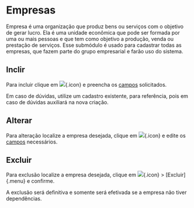 # Empresas

Empresa é uma organização que produz bens ou serviços com o objetivo de gerar lucro. Ela é uma unidade econômica que pode ser formada por uma ou mais pessoas e que tem como objetivo a produção, venda ou prestação de serviços.
Esse submódulo é usado para cadastrar todas as empresas, que fazem parte do grupo empresarial e farão uso do sistema.

## Inclir

Para incluir clique em ![](https://static.zenerp.app.br/icons/action-create.svg){.icon} e preencha os [campos](account-edit) solicitados.

Em caso de dúvidas, utilize um cadastro existente, para referência, pois em caso de dúvidas auxiliará na nova criação.

## Alterar
Para alteração localize a empresa desejada, clique em ![](https://static.zenerp.app.br/icons/action-update.svg){.icon} e edite os [campos](account-edit) necessários.

## Excluir

Para exclusão localize a empresa desejada, clique em ![](https://static.zenerp.app.br/icons/action-more-tr.svg){.icon} > [Excluir]{.menu} e confirme.

A exclusão será definitiva e somente será efetivada se a empresa não tiver dependências.